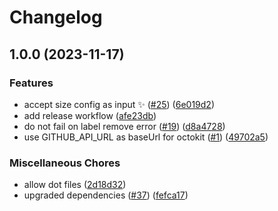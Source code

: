 # Changelog

## 1.0.0 (2023-11-17)


### Features

* accept size config as input ✨ ([#25](https://github.com/taskmedia/size-label-action/issues/25)) ([6e019d2](https://github.com/taskmedia/size-label-action/commit/6e019d28eac8a5a84ed7af732a769ee8b18de1db))
* add release workflow ([afe23db](https://github.com/taskmedia/size-label-action/commit/afe23dbfcc490c7ef79b04c019c13ff09c5e7610))
* do not fail on label remove error ([#19](https://github.com/taskmedia/size-label-action/issues/19)) ([d8a4728](https://github.com/taskmedia/size-label-action/commit/d8a472826920ffa63e6285dffcaa0df6eb38e48e))
* use GITHUB_API_URL as baseUrl for octokit ([#1](https://github.com/taskmedia/size-label-action/issues/1)) ([49702a5](https://github.com/taskmedia/size-label-action/commit/49702a5a2b9c2e3cc2ceee46af7038a10f48a0d8))


### Miscellaneous Chores

* allow dot files ([2d18d32](https://github.com/taskmedia/size-label-action/commit/2d18d32a1b24836dc12f91178013967963f0bd6d))
* upgraded dependencies ([#37](https://github.com/taskmedia/size-label-action/issues/37)) ([fefca17](https://github.com/taskmedia/size-label-action/commit/fefca174ed70e310691357a0e7acf5a538ba5357))
